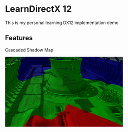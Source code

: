 # LearnDirectX 12

This is my personal learning DX12 implementation demo



## Features

Cascaded Shadow Map



![CascadedShadowMap](CascadedShadowMap.png)